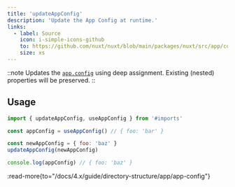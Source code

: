 ```yaml
---
title: 'updateAppConfig'
description: 'Update the App Config at runtime.'
links:
  - label: Source
    icon: i-simple-icons-github
    to: https://github.com/nuxt/nuxt/blob/main/packages/nuxt/src/app/config.ts
    size: xs
---
```


::note
Updates the [`app.config`](/docs/4.x/guide/directory-structure/app/app-config) using deep assignment. Existing (nested) properties will be preserved.
::

## Usage

```js
import { updateAppConfig, useAppConfig } from '#imports'

const appConfig = useAppConfig() // { foo: 'bar' }

const newAppConfig = { foo: 'baz' }
updateAppConfig(newAppConfig)

console.log(appConfig) // { foo: 'baz' }
```

:read-more{to="/docs/4.x/guide/directory-structure/app/app-config"}
